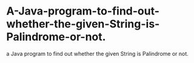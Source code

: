 # A-Java-program-to-find-out-whether-the-given-String-is-Palindrome-or-not.
 a Java program to find out whether the given String is Palindrome or not.
